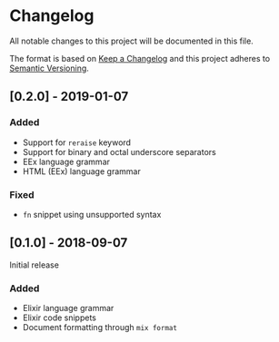 # Changelog
All notable changes to this project will be documented in this file.

The format is based on [Keep a Changelog](http://keepachangelog.com/en/1.0.0/)
and this project adheres to [Semantic Versioning](http://semver.org/spec/v2.0.0.html).

## [0.2.0] - 2019-01-07

### Added
- Support for `reraise` keyword
- Support for binary and octal underscore separators
- EEx language grammar
- HTML (EEx) language grammar

### Fixed
- `fn` snippet using unsupported syntax

## [0.1.0] - 2018-09-07
Initial release

### Added
- Elixir language grammar
- Elixir code snippets
- Document formatting through `mix format`
